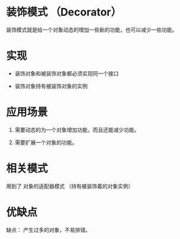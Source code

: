 # 装饰模式 （Decorator） 

装饰模式就是给一个对象动态的增加一些新的功能，也可以减少一些功能。

# 实现

* 装饰对象和被装饰对象都必须实现同一个接口

* 装饰对象持有被装饰对象的实例

# 应用场景

1. 需要动态的为一个对象增加功能，而且还能减少功能。

2. 需要扩展一个对象的功能。

# 相关模式
用到了 对象的适配器模式 （持有被装饰着的对象实例）

# 优缺点

缺点： 产生过多的对象，不易排错。
